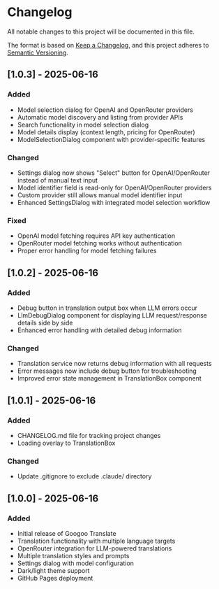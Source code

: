 # Changelog

All notable changes to this project will be documented in this file.

The format is based on [Keep a Changelog](https://keepachangelog.com/en/1.0.0/),
and this project adheres to [Semantic Versioning](https://semver.org/spec/v2.0.0.html).

## [1.0.3] - 2025-06-16

### Added

- Model selection dialog for OpenAI and OpenRouter providers
- Automatic model discovery and listing from provider APIs
- Search functionality in model selection dialog
- Model details display (context length, pricing for OpenRouter)
- ModelSelectionDialog component with provider-specific features

### Changed

- Settings dialog now shows "Select" button for OpenAI/OpenRouter instead of manual text input
- Model identifier field is read-only for OpenAI/OpenRouter providers
- Custom provider still allows manual model identifier input
- Enhanced SettingsDialog with integrated model selection workflow

### Fixed

- OpenAI model fetching requires API key authentication
- OpenRouter model fetching works without authentication
- Proper error handling for model fetching failures

## [1.0.2] - 2025-06-16

### Added

- Debug button in translation output box when LLM errors occur
- LlmDebugDialog component for displaying LLM request/response details side by side
- Enhanced error handling with detailed debug information

### Changed

- Translation service now returns debug information with all requests
- Error messages now include debug button for troubleshooting
- Improved error state management in TranslationBox component

## [1.0.1] - 2025-06-16

### Added

- CHANGELOG.md file for tracking project changes
- Loading overlay to TranslationBox

### Changed

- Update .gitignore to exclude .claude/ directory

## [1.0.0] - 2025-06-16

### Added

- Initial release of Googoo Translate
- Translation functionality with multiple language targets
- OpenRouter integration for LLM-powered translations
- Multiple translation styles and prompts
- Settings dialog with model configuration
- Dark/light theme support
- GitHub Pages deployment

